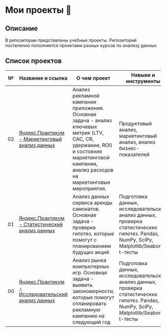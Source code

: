 # Мои проекты 🚀

## Описание
В репозитории представлены учебные проекты. Репозиторий постепенно пополняется проектами разных курсов по анализу данных

## Список проектов

| № | Название и ссылка | О чем проект | Навыки и инструменты |
|---|-------------------|--------------|-----------------------|
| 02 | [Яндекс.Практикум - Маркетинговый анализ данных](https://github.com/EquityPulse/DA_study_projects/blob/main/Yandex_Маркетинговый%20анализ%20данных/Маркетинговый%20анализ.ipynb) | Анализ рекламной кампании приложения. Основная задача - анализ ключевых метрик (LTV, CAC, CR, удержание, ROI) и состояния маркетинговой кампании, анализ расходов на маркетинговые мероприятия. | Продуктовый анализ, маркетинговый анализ, анализ бизнес-показателей|
| 01 | [Яндекс.Практикум - Статистический анализ данных](https://github.com/EquityPulse/DA_study_projects/tree/main/Yandex_Статистический%20анализ%20данных) | Анализ данных сервиса аренды самокатов. Основная задача - проверка гипотез, которые помогут с планированием будущих акций | Подготовка данных, исследовательский анализ данных, проверка статистических гипотез. Pandas, NumPy, SciPy, Matplotlib/Seaborn, t-тесты|
| 00 | [Яндекс.Практикум - Исследовательский анализ данных](https://github.com/EquityPulse/DA_study_projects/tree/main/Yandex_Исследовательский%20анализ%20данных) | Анализ рынка компьютерных игр. Основная задача - выявить закономерности, которые помогут спланировать рекламную кампанию на следующий год | Подготовка данных, исследовательский анализ данных, проверка статистических гипотез. Pandas, NumPy, SciPy, Matplotlib/Seaborn, t-тесты|

